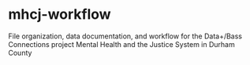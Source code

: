 # mhcj-workflow
File organization, data documentation, and workflow for the Data+/Bass Connections project Mental Health and the Justice System in Durham County
